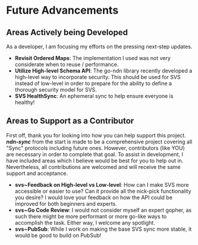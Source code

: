# Future Advancements

## Areas Actively being Developed

As a developer, I am focusing my efforts on the pressing next-step updates.

 - **Revisit Ordered Maps**: The implementation I used was not very considerate when to reuse / performance.
 - **Utilize High-level Schema API**: The go-ndn library recently developed a high-level way to incorporate security. This should be used for SVS instead of low-level in order to prepare for the ability to define a thorough security model for SVS.
 - **SVS HealthSync**: An ephemeral sync to help ensure everyone is healthy!

## Areas to Support as a Contributor

First off, thank you for looking into how you can help support this project. ***ndn-sync*** from the start is made to be a comprehensive project covering all "Sync" protocols including future ones. However, contributors (like YOU) are necessary in order to complete that goal. To assist in development, I have included areas which I believe would be best for you to help out in. Nevertheless, all contributions are welcomed and will receive the same support and acceptance.

 - **svs~Feedback on High-level vs Low-level**: How can I make SVS more accessible or easier to use? Can it provide all the nick-pick functionality you desire? I would love your feedback on how the API could be improved for both beginners and experts.
 - **svs~Go Code Review**: I would not consider myself an expert gopher, as such there might be more performant or more go-like ways to accomplish the task. Either way, I welcome any spotlight.
 - **svs~PubSub**: While I work on making the base SVS sync more stable, it would be good to build on PubSub!
